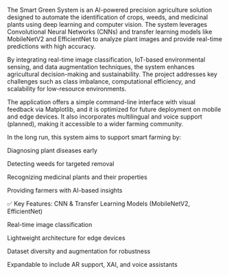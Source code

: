 The Smart Green System is an AI-powered precision agriculture solution designed to automate the identification of crops, weeds, and medicinal plants using deep learning and computer vision. The system leverages Convolutional Neural Networks (CNNs) and transfer learning models like MobileNetV2 and EfficientNet to analyze plant images and provide real-time predictions with high accuracy.

By integrating real-time image classification, IoT-based environmental sensing, and data augmentation techniques, the system enhances agricultural decision-making and sustainability. The project addresses key challenges such as class imbalance, computational efficiency, and scalability for low-resource environments.

The application offers a simple command-line interface with visual feedback via Matplotlib, and it is optimized for future deployment on mobile and edge devices. It also incorporates multilingual and voice support (planned), making it accessible to a wider farming community.

In the long run, this system aims to support smart farming by:

Diagnosing plant diseases early

Detecting weeds for targeted removal

Recognizing medicinal plants and their properties

Providing farmers with AI-based insights

✅ Key Features:
CNN & Transfer Learning Models (MobileNetV2, EfficientNet)

Real-time image classification

Lightweight architecture for edge devices

Dataset diversity and augmentation for robustness

Expandable to include AR support, XAI, and voice assistants
